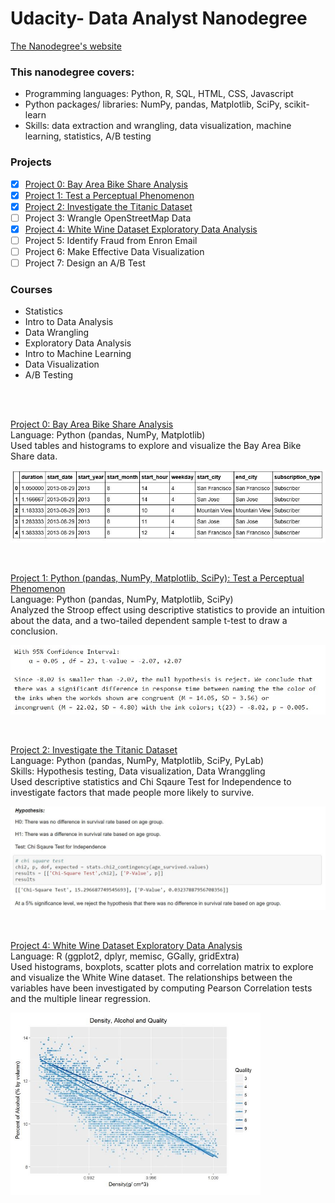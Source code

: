 # Udacity- Data Analyst Nanodegree
<p> <a href="https://www.udacity.com/course/data-analyst-nanodegree--nd002">
The Nanodegree's website</a> </p>

### This nanodegree covers: 
- Programming languages: Python, R, SQL, HTML, CSS, Javascript
- Python packages/ libraries:  NumPy, pandas, Matplotlib, SciPy, scikit-learn
- Skills: data extraction and wrangling, data visualization, machine learning, statistics, A/B testing 


### Projects
- [x] [Project 0: Bay Area Bike Share Analysis](https://github.com/Sally-Ng/DAND-Bay_Area_Bike_Share_Analysis)
- [x] [Project 1: Test a Perceptual Phenomenon](https://github.com/Sally-Ng/DAND-Test_a_Perceptual_Phenomenon)
- [X] [Project 2: Investigate the Titanic Dataset](https://github.com/Sally-Ng/DAND-Investigate_The_Titanic_Dataset)
- [ ] Project 3: Wrangle OpenStreetMap Data
- [x] [Project 4: White Wine Dataset Exploratory Data Analysis](https://github.com/Sally-Ng/DAND-White_Wine_Dataset_Exploratory_Data_Analysis/new/master?readme=1)
- [ ] Project 5: Identify Fraud from Enron Email
- [ ] Project 6: Make Effective Data Visualization
- [ ] Project 7: Design an A/B Test

### Courses
- Statistics <br />
- Intro to Data Analysis <br />
- Data Wrangling <br />
- Exploratory Data Analysis <br />
- Intro to Machine Learning <br />
- Data Visualization <br />
- A/B Testing 
<br />
<br />

[Project 0: Bay Area Bike Share Analysis](https://github.com/Sally-Ng/DAND-Bay_Area_Bike_Share_Analysis) <br />
Language: Python (pandas, NumPy, Matplotlib) <br />
Used tables and histograms to explore and visualize the Bay Area Bike Share data. 
<br />
<p align="left">
  <img src="table.JPG" width="600"/>
</p>
<br />

[Project 1: Python (pandas, NumPy, Matplotlib, SciPy): Test a Perceptual Phenomenon](https://github.com/Sally-Ng/DAND-Test_a_Perceptual_Phenomenon) <br />
Language: Python (pandas, NumPy, Matplotlib, SciPy) </br>
Analyzed the Stroop effect using descriptive statistics to provide an intuition about the data, 
and a two-tailed dependent sample t-test to draw a conclusion.
</br>
<p align="left">
  <img src="ttest.JPG" width="550"/>
</p>
</br>

[Project 2: Investigate the Titanic Dataset](https://github.com/Sally-Ng/DAND-Investigate_The_Titanic_Dataset) <br />
Language: Python (pandas, NumPy, Matplotlib, SciPy, PyLab) </br>
Skills: Hypothesis testing, Data visualization, Data Wranggling </br>
Used descriptive statistics and Chi Sqaure Test for Independence to investigate factors that made people more likely to survive. 
</br>
<p align="left">
  <img src="chis.JPG" width="600"/>
</p>
</br>

[Project 4: White Wine Dataset Exploratory Data Analysis](https://github.com/Sally-Ng/DAND-White_Wine_Dataset_Exploratory_Data_Analysis/new/master?readme=1) <br />
Language: R (ggplot2, dplyr, memisc, GGally, gridExtra) </br>
Used histograms, boxplots, scatter plots and correlation matrix to explore and visualize the White Wine dataset. 
The relationships between the variables have been investigated by computing Pearson Correlation tests and 
the multiple linear regression.
</br>
<p align="left">
  <img src="scatterplot.JPG" width="400"/>
</p>

